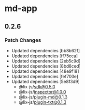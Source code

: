 # md-app

## 0.2.6

### Patch Changes

- Updated dependencies [bb8b62f]
- Updated dependencies [ff75cca]
- Updated dependencies [2eb5c9d]
- Updated dependencies [8bd8ced]
- Updated dependencies [48e9f18]
- Updated dependencies [fef700e]
- Updated dependencies [5e8f3d9]
  - @lix-js/sdk@0.5.0
  - @lix-js/inspector@1.0.0
  - @lix-js/plugin-md@0.1.3
  - @lix-js/plugin-txt@0.1.3
